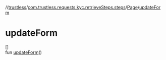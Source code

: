 //[trustless](../../../index.md)/[com.trustless.requests.kyc.retrieveSteps.steps](../index.md)/[Page](index.md)/[updateForm](update-form.md)

# updateForm

[]\
fun [updateForm](update-form.md)()
